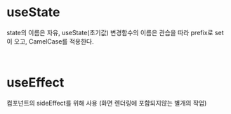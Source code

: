
# useState
state의 이름은 자유,
useState(초기값)
변경함수의 이름은 관습을 따라 prefix로 set이 오고, CamelCase를 적용한다.
~~~js 



~~~


# useEffect

컴포넌트의 sideEffect를 위해 사용
(화면 렌더링에 포함되지않는 별개의 작업)